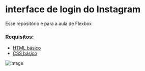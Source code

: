 # interface de login do Instagram

Esse repositório é para a aula de Flexbox

### Requisitos:

* [HTML básico](https://www.w3schools.com/html/)
* [CSS básico](https://developer.mozilla.org/pt-BR/docs/Web/CSS)

![image](https://user-images.githubusercontent.com/90143160/143767603-c2f0b491-63dc-4623-a2e9-db579177ebdc.png)


